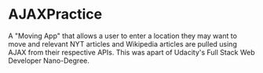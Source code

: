 # AJAXPractice
A "Moving App" that allows a user to enter a location they may want to move and relevant NYT articles and Wikipedia articles are pulled using AJAX from their respective APIs. This was apart of Udacity's Full Stack Web Developer Nano-Degree.

